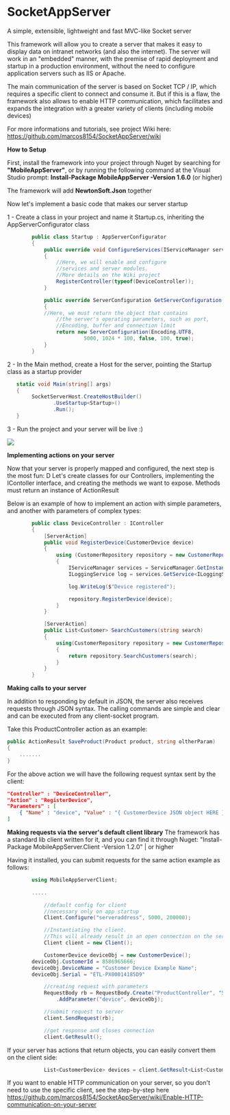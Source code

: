 # SocketAppServer
A simple, extensible, lightweight and fast MVC-like Socket server

This framework will allow you to create a server that makes it easy to display data on intranet networks (and also the internet). The server will work in an "embedded" manner, with the premise of rapid deployment and startup in a production environment, without the need to configure application servers such as IIS or Apache.

The main communication of the server is based on Socket TCP / IP, which requires a specific client to connect and consume it. But if this is a flaw, the framework also allows to enable HTTP communication, which facilitates and expands the integration with a greater variety of clients (including mobile devices)

For more informations and tutorials, see project Wiki here: https://github.com/marcos8154/SocketAppServer/wiki

**How to Setup**

First, install the framework into your project through Nuget by searching for **"MobileAppServer"**, or by running the following command at the Visual Studio prompt: **Install-Package MobileAppServer -Version 1.6.0** (or higher)

The framework will add **NewtonSoft.Json** together

Now let's implement a basic code that makes our server startup

1 - Create a class in your project and name it Startup.cs, inheriting the AppServerConfigurator class
```C#
        public class Startup : AppServerConfigurator
        {
            public override void ConfigureServices(IServiceManager serviceManager)
            {
                //Here, we will enable and configure 
                //services and server modules.
                //More details on the Wiki project
                RegisterController(typeof(DeviceController));
            }

            public override ServerConfiguration GetServerConfiguration()
            {
	        //Here, we must return the object that contains
                //the server's operating parameters, such as port, 
                //Encoding, buffer and connection limit
                return new ServerConfiguration(Encoding.UTF8,
                         5000, 1024 * 100, false, 100, true);
            }
        }
```

2 - In the Main method, create a Host for the server, pointing the Startup class as a startup provider

```C#
   static void Main(string[] args)
   {
        SocketServerHost.CreateHostBuilder()
               .UseStartup<Startup>()
               .Run();
   }
```

3 - Run the project and your server will be live :)

![](https://raw.githubusercontent.com/marcos8154/SocketAppServer/master/CLI.png)

**Implementing actions on your server**

Now that your server is properly mapped and configured, the next step is the most fun: D
Let's create classes for our Controllers, implementing the IContoller interface, and creating the methods we want to expose.
Methods must return an instance of ActionResult

Below is an example of how to implement an action with simple parameters, and another with parameters of complex types:

```C#
        public class DeviceController : IController
        {
            [ServerAction]
            public void RegisterDevice(CustomerDevice device)
            {
                using (CustomerRepository repository = new CustomerRepository())
                {
                    IServiceManager services = ServiceManager.GetInstance();
                    ILoggingService log = services.GetService<ILoggingService>();

                    log.WriteLog($"Device registered");

                    repository.RegisterDevice(device);
                }
            }

            [ServerAction]
            public List<Customer> SearchCustomers(string search)
            {
                using(CustomerRepository repository = new CustomerRepository())
                {
                    return repository.SearchCustomers(search);
                }
            }
        }
```

**Making calls to your server**

In addition to responding by default in JSON, the server also receives requests through JSON syntax.
The calling commands are simple and clear and can be executed from any client-socket program.

Take this ProductController action as an example:

```C#
public ActionResult SaveProduct(Product product, string oltherParam)
{
    .......
}
```
For the above action we will have the following request syntax sent by the client:

```JSON
"Controller" : "DeviceController",
"Action" : "RegisterDevice",
"Parameters" : [
	{ "Name" : "device", "Value" : "{ CustomerDevice JSON object HERE }" }
]
```

**Making requests via the server's default client library**
The framework has a standard lib client written for it, and you can find it through Nuget:
"Install-Package MobileAppServer.Client -Version 1.2.0" | or higher

Having it installed, you can submit requests for the same action example as follows:

```C#
	    using MobileAppServerClient;
	    
	    .....

            //default config for client
            //necessary only on app startup
            Client.Configure("serveraddress", 5000, 200000);

            //Instantiating the client. 
            //This will already result in an open connection on the server.
            Client client = new Client();

            CustomerDevice deviceObj = new CustomerDevice();
	    deviceObj.CustomerId = 8586965666;
	    deviceObj.DeviceName = "Customer Device Example Name";
	    deviceObj.Serial = "ETL-PX00014185D9"

            //creating request with parameters
            RequestBody rb = RequestBody.Create("ProductController", "SaveProduct")
                .AddParameter("device", deviceObj);

            //submit request to server
            client.SendRequest(rb);

            //get response and closes connection
            client.GetResult();
```

If your server has actions that return objects, you can easily convert them on the client side:

```C#
            List<CustomerDevice> devices = client.GetResult<List<CustomerDevice>>();
```

If you want to enable HTTP communication on your server, so you don't need to use the specific client, see the step-by-step here https://github.com/marcos8154/SocketAppServer/wiki/Enable-HTTP-communication-on-your-server
